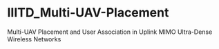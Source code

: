 # IIITD_Multi-UAV-Placement
Multi-UAV Placement and User Association in Uplink MIMO Ultra-Dense Wireless Networks
